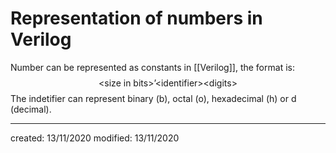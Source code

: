 # Representation of numbers in Verilog
Number can be represented as constants in [[Verilog]], the format is:
$$
\text{<size in bits>'<identifier><digits>}
$$
The indetifier can represent binary (b), octal (o), hexadecimal (h) or d (decimal).

---

created: 13/11/2020
modified: 13/11/2020